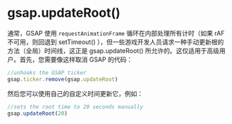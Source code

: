 # gsap.updateRoot()

通常，GSAP 使用 `requestAnimationFrame` 循环在内部处理所有计时（如果 rAF 不可用，则回退到 setTimeout() ），但一些游戏开发人员请求一种手动更新根的方法（全局）时间线，这正是 gsap.updateRoot() 所允许的。这仅适用于高级用户。首先，您需要像这样取消 GSAP 的代码：

```js
//unhooks the GSAP ticker
gsap.ticker.remove(gsap.updateRoot)
```

然后您可以使用自己的自定义时间更新它，例如：

```js
//sets the root time to 20 seconds manually
gsap.updateRoot(20)
```
